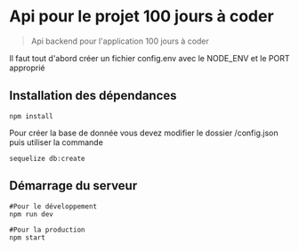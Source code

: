 # Api pour le projet 100 jours à coder

> Api backend pour l'application 100 jours à coder

Il faut tout d'abord créer un fichier config.env avec le NODE_ENV et le PORT approprié

## Installation des dépendances

```
npm install

```

Pour créer la base de donnée vous devez modifier le dossier /config.json puis utiliser la commande

```
sequelize db:create
```

## Démarrage du serveur

```
#Pour le développement
npm run dev

#Pour la production
npm start
```

